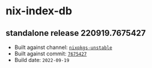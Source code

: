 # nix-index-db
## standalone release 220919.7675427
- Built against channel: [`nixpkgs-unstable`](https://github.com/nixos/nixpkgs/tree/nixpkgs-unstable)
- Built against commit: [`7675427`](https://github.com/NixOS/nixpkgs/commit/767542707d394ff15ac1981e903e005ba69528b5)
- Build date: `2022-09-19`
